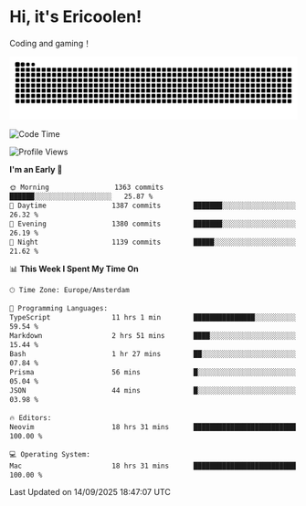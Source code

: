 # Hi, it's Ericoolen!
Coding and gaming！

<picture>
  <source media="(prefers-color-scheme: dark)" srcset="https://raw.githubusercontent.com/Eric-Song-Nop/Eric-Song-Nop/output/github-contribution-grid-snake-dark.svg">
  <source media="(prefers-color-scheme: light)" srcset="https://raw.githubusercontent.com/Eric-Song-Nop/Eric-Song-Nop/output/github-contribution-grid-snake.svg">
  <img alt="github contribution grid snake animation" src="https://raw.githubusercontent.com/Eric-Song-Nop/Eric-Song-Nop/output/github-contribution-grid-snake.svg">
</picture>

<!--START_SECTION:waka-->
![Code Time](http://img.shields.io/badge/Code%20Time-1%2C908%20hrs%2018%20mins-blue)

![Profile Views](http://img.shields.io/badge/Profile%20Views-0-blue)

**I'm an Early 🐤** 

```text
🌞 Morning                1363 commits        ██████░░░░░░░░░░░░░░░░░░░   25.87 % 
🌆 Daytime                1387 commits        ███████░░░░░░░░░░░░░░░░░░   26.32 % 
🌃 Evening                1380 commits        ███████░░░░░░░░░░░░░░░░░░   26.19 % 
🌙 Night                  1139 commits        █████░░░░░░░░░░░░░░░░░░░░   21.62 % 
```


📊 **This Week I Spent My Time On** 

```text
🕑︎ Time Zone: Europe/Amsterdam

💬 Programming Languages: 
TypeScript               11 hrs 1 min        ███████████████░░░░░░░░░░   59.54 % 
Markdown                 2 hrs 51 mins       ████░░░░░░░░░░░░░░░░░░░░░   15.44 % 
Bash                     1 hr 27 mins        ██░░░░░░░░░░░░░░░░░░░░░░░   07.84 % 
Prisma                   56 mins             █░░░░░░░░░░░░░░░░░░░░░░░░   05.04 % 
JSON                     44 mins             █░░░░░░░░░░░░░░░░░░░░░░░░   03.98 % 

🔥 Editors: 
Neovim                   18 hrs 31 mins      █████████████████████████   100.00 % 

💻 Operating System: 
Mac                      18 hrs 31 mins      █████████████████████████   100.00 % 
```


 Last Updated on 14/09/2025 18:47:07 UTC
<!--END_SECTION:waka-->
